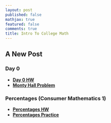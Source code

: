 ```yaml
---
layout: post
published: false
mathjax: true
featured: false
comments: true
title: Intro To College Math
---
```

## A New Post

### Day 0

* [**Day 0 HW**](https://teacher.desmos.com/activitybuilder/custom/581379e153fb9d3c1ea2d90d)
* [**Monty Hall Problem**](https://teacher.desmos.com/activitybuilder/custom/575053e1268a00d7079d6b31)

### Percentages (Consumer Mathematics 1)
* [**Percentages HW**](https://teacher.desmos.com/activitybuilder/custom/5812c84cb9d4312e2ae3f01e)
* [**Percentages Practice**](https://teacher.desmos.com/activitybuilder/custom/5812ce8501ba772f2a1709eb)
